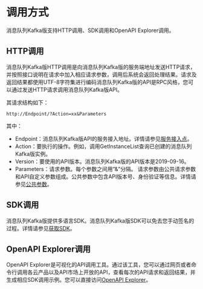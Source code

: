 # 调用方式

消息队列Kafka版支持HTTP调用、SDK调用和OpenAPI Explorer调用。

## HTTP调用

消息队列Kafka版HTTP调用是向消息队列Kafka版的服务端地址发送HTTP请求，并按照接口说明在请求中加入相应请求参数，调用后系统会返回处理结果。请求及返回结果都使用UTF-8字符集进行编码消息队列Kafka版的API是RPC风格，您可以通过发送HTTP请求调用消息队列Kafka版API。

其请求结构如下：

```
http://Endpoint/?Action=xx&Parameters
```

其中：

-   Endpoint：消息队列Kafka版API的服务接入地址。详情请参见[服务接入点](/cn.zh-CN/API参考/服务接入点.md)。
-   Action：要执行的操作。例如，调用GetInstanceList查询已创建的消息队列Kafka版实例。
-   Version：要使用的API版本。消息队列Kafka版的API版本是2019-09-16。
-   Parameters：请求参数。每个参数之间用“&”分隔。 请求参数由公共请求参数和API自定义参数组成。公共参数中包含API版本号、身份验证等信息。详情请参见[公共参数](/cn.zh-CN/API参考/公共参数.md)。

## SDK调用

消息队列Kafka版提供多语言SDK。消息队列Kafka版SDK可以免去您手动签名的过程。详情请参见[获取SDK](/cn.zh-CN/API参考/获取SDK.md)。

## OpenAPI Explorer调用

OpenAPI Explorer是可视化的API调用工具。通过该工具，您可以通过网页或者命令行调用各云产品以及API市场上开放的API，查看每次的API请求和返回结果，并生成相应SDK调用示例。您可以直接访问[OpenAPI Explorer](https://api.aliyun.com/#/)。

